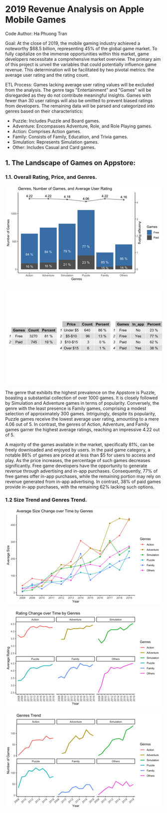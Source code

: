 # 2019 Revenue Analysis on Apple Mobile Games
Code Author: Ha Phuong Tran

Goal:
At the close of 2019, the mobile gaming industry achieved a noteworthy $68.5 billion, representing 45% of the global game market. To fully capitalize on the immense opportunities within this market, game developers necessitate a comprehensive market overview. The primary aim of this project is unveil the variables that could potentially influence game revenue. This determination will be facilitated by two pivotal metrics: the average user rating and the rating count.

ETL Process:
Games lacking average user rating values will be excluded from the analysis. The genre tags "Entertainment" and "Games" will be disregarded as they do not contribute meaningful insights. Games with fewer than 30 user ratings will also be omitted to prevent biased ratings from developers. The remaining data will be parsed and categorized into genres based on their characteristics:
- Puzzle: Includes Puzzle and Board games.
- Adventure: Encompasses Adventure, Role, and Role Playing games.
- Action: Comprises Action games.
- Family: Consists of Family, Education, and Trivia games.
- Simulation: Represents Simulation games.
- Other: Includes Casual and Card games.

## 1. The Landscape of Games on Appstore:
### 1.1. Overall Rating, Price, and Genres.

![Genres](https://github.com/hatranusa/data-science-projects-2023/blob/517e0d2ca2a57efc57fd0c41ef5f9e92ce08f35f/Apple-Mobile-Games-in-R/pictures/001_genre_number_average.png)

![Price Analysis](https://github.com/hatranusa/data-science-projects-2023/blob/adf2ff9502181ff8930f91718f28ddc39dded47a/Apple-Mobile-Games-in-R/pictures/002_paid_vs_free_game.png)

The genre that exhibits the highest prevalence on the Appstore is Puzzle, boasting a substantial collection of over 1000 games. It is closely followed by Simulation and Adventure games in terms of popularity. Conversely, the genre with the least presence is Family games, comprising a modest selection of approximately 300 games. Intriguingly, despite its popularity, Puzzle games receive the lowest average user rating, amounting to a mere 4.06 out of 5. In contrast, the genres of Action, Adventure, and Family games garner the highest average ratings, reaching an impressive 4.22 out of 5.

A majority of the games available in the market, specifically 81%, can be freely downloaded and enjoyed by users. In the paid game category, a notable 86% of games are priced at less than $5 for users to access and play. As the price increases, the percentage of such games decreases significantly. Free game developers have the opportunity to generate revenue through advertising and in-app purchases. Consequently, 77% of free games offer in-app purchases, while the remaining portion may rely on revenue generated from in-app advertising. In contrast, 38% of paid games provide in-app purchases, with the remaining 62% lacking such options.

### 1.2 Size Trend and Genres Trend.

![Time Series of Size Changes](https://github.com/hatranusa/data-science-projects-2023/blob/adf2ff9502181ff8930f91718f28ddc39dded47a/Apple-Mobile-Games-in-R/pictures/005_avg_size_over_time.png)

![Rate Change over Time](https://github.com/hatranusa/data-science-projects-2023/blob/adf2ff9502181ff8930f91718f28ddc39dded47a/Apple-Mobile-Games-in-R/pictures/006_rating_over_time.png)

![Genres over Time](https://github.com/hatranusa/data-science-projects-2023/blob/main/Apple-Mobile-Games-in-R/pictures/007_genres_trend.png)
